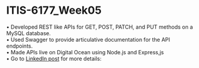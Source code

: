# ITIS-6177_Week05

•	Developed REST like APIs for GET, POST, PATCH, and PUT methods on a MySQL database.  
•	Used Swagger to provide articulative documentation for the API endpoints.   
•	Made APIs live on Digital Ocean using Node.js and Express,js  
•	Go to [LinkedIn post](https://www.linkedin.com/posts/prabhav-jani_mysql-database-expressjs-activity-6777830854329720832-J4-w) for more details: 
